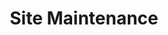 ---
title: Site Maintenance
description: Helping your website get noticed! I make sure it shows up when people search online by improving how it appears in search results. Let's make your site more popular!
images: 
- https://lh3.googleusercontent.com/drive-viewer/AEYmBYRTrOvc5oxrUx1V5hsUDJe7TZMCHR1tDd4Zfxe71EkwBBF3ANoRZ9l7WsesQjWPbr_-Tsf5Z4VuKpCNbongWRhHpmbAHg=s1600
---